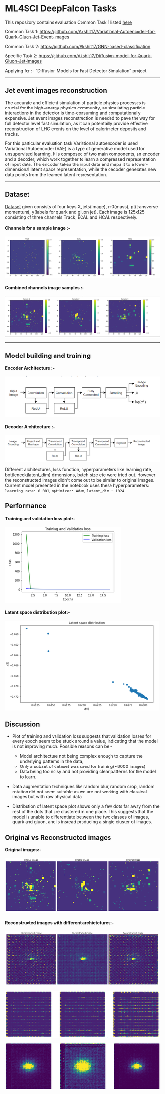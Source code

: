 # ML4SCI DeepFalcon Tasks

This repository contains evaluation Common Task 1 listed [here](https://docs.google.com/document/d/1bwRaHc0IYIcFOokMcW-mYJv2i24iP1mm08ALTSyQ4EI/edit#)

Common Task 1: https://github.com/Akshit17/Variational-Autoencoder-for-Quark-Gluon-Jet-Event-Images

Common Task 2:  https://github.com/Akshit17/GNN-based-classification

Specific Task 2: https://github.com/Akshit17/Diffusion-model-for-Quark-Gluon-Jet-images

Applying for :- “Diffusion Models for Fast Detector Simulation” project

---
## Jet event images reconstruction

The accurate and efficient simulation of particle physics processes is crucial for the high-energy physics community, as simulating particle interactions in the detector is time-consuming and computationally expensive.  Jet event images reconstruction is needed to pave the way for full detector level fast simulation, as it can potentailly provide effective reconstruction of LHC events on the level of calorimeter deposits and tracks. 

For this particular evaluation task Variational autoencoder is used. Variational Autoencoder (VAE) is a type of generative model used for unsupervised learning. It is composed of two main components, an encoder and a decoder, which work together to learn a compressed representation of input data. The encoder takes the input data and maps it to a lower-dimensional latent space representation, while the decoder generates new data points from the learned latent representation.

---
## Dataset
[Dataset](https://drive.google.com/file/d/1WO2K-SfU2dntGU4Bb3IYBp9Rh7rtTYEr/view?usp=sharing) given consists of four keys X_jets(image), m0(mass), pt(transverse momentum), y(labels for quark and gluon jet). 
Each image is 125x125 consisting of three channels Track, ECAL and HCAL respectively.

#### Channels for a sample image :-
![All channels](https://github.com/Akshit17/Variational-Autoencoder-for-Quark-Gluon-Jet-Event-Images/blob/master/assets/Visualizing_channels_VIRIDIS.PNG?raw=true)

#### Combined channels image samples :-
![Combined channels samples](https://github.com/Akshit17/Variational-Autoencoder-for-Quark-Gluon-Jet-Event-Images/blob/master/assets/Combined_3channels_Samples.PNG?raw=true)

---

## Model building and training

#### Encoder Architecture :-

![Encoder Architecture](https://github.com/Akshit17/Variational-Autoencoder-for-Quark-Gluon-Jet-Event-Images/blob/master/assets/Encoder_architecture.PNG?raw=true)

#### Decoder Architecture :-

![Decoder Architecture](https://github.com/Akshit17/Variational-Autoencoder-for-Quark-Gluon-Jet-Event-Images/blob/master/assets/Decoder_architecture.PNG?raw=true)

Different architectures, loss function, hyperparameters like learning rate, bottleneck(latent_dim) dimensions, batch size etc were tried out. However the reconstructed images didn't come out to be similar to original images.  
Current model presented in the notebook uses these hyperparameters: `learning rate: 0.001`, `optimizer: Adam`, `latent_dim : 1024` 

## Performance

#### Training and validation loss plot:-
![training and validation loss plot](https://github.com/Akshit17/Variational-Autoencoder-for-Quark-Gluon-Jet-Event-Images/blob/master/assets/trainingvsvalidationloss_plot.PNG?raw=true)

#### Latent space distribution plot:-
<img src="https://github.com/Akshit17/Variational-Autoencoder-for-Quark-Gluon-Jet-Event-Images/blob/master/assets/latentspacedistribution_plot.PNG" alt="drawing" style="width:500px;"/>

## Discussion

*  Plot of training and validation loss suggests that validation losses for every epoch seem to be stuck around a value, indicating that the model is not improving much. Possible reasons can be:-
    *   Model architecture not being complex enough to capture the underlying patterns in the data, 
    *   Only a subset of dataset was used for training(~8000 images) 
    *   Data being too noisy and not providing clear patterns for the model to learn.
*   Data augmentation techniques like random blur, random crop, random rotation did not seem suitable as we are not working with classical images but with raw physical data.

*   Distribution of latent space plot shows only a few dots far away from the rest of the dots that are clustered in one place. This suggests that the model is unable to differentiate between the two classes of images, quark and gluon, and is instead producing a single cluster of images.



## Original vs Reconstructed images
#### Original images:-
![Original images](https://github.com/Akshit17/Variational-Autoencoder-for-Quark-Gluon-Jet-Event-Images/blob/master/assets/original_events_3.PNG?raw=true)

#### Reconstructed images with different archietctures:-
![Reconstructed images 3](https://github.com/Akshit17/Variational-Autoencoder-for-Quark-Gluon-Jet-Event-Images/blob/master/assets/reconstructed_events_3.PNG?raw=true)

![Reconstructed images 2](https://github.com/Akshit17/Variational-Autoencoder-for-Quark-Gluon-Jet-Event-Images/blob/master/assets/reconstructed_events_2.PNG?raw=true)

![Reconstructed images 1](https://github.com/Akshit17/Variational-Autoencoder-for-Quark-Gluon-Jet-Event-Images/blob/master/assets/reconstructed_events_1.PNG?raw=true)




